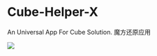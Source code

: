 # Cube-Helper-X
An Universal App For Cube Solution. 魔方还原应用

![](https://travis-ci.org/siyaofa/Cube-Helper-X.svg?branch=master)
